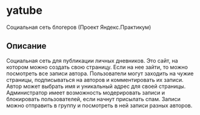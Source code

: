 # yatube
Социальная сеть блогеров (Проект Яндекс.Практикум)


## Описание

Социальная сеть для публикации личных дневников.
Это сайт, на котором можно создать свою страницу. Если на нее зайти, то можно посмотреть все записи автора.
Пользователи могут заходить на чужие страницы, подписываться на авторов и комментировать их записи.
Автор может выбрать имя и уникальный адрес для своей страницы.
Администратор имеет возможность модерировать записи и блокировать пользователей, если начнут присылать спам.
Записи можно отправить в группу и посмотреть в ней записи разных авторов.
